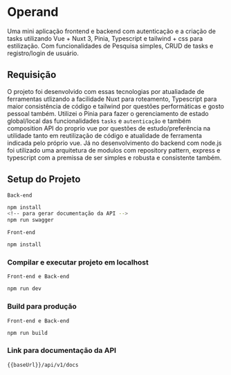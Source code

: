 # Operand

Uma mini aplicação frontend e backend com autenticação e a criação de tasks utilizando Vue + Nuxt 3, Pinia, Typescript e tailwind + css para estilização.
Com funcionalidades de Pesquisa simples, CRUD de tasks e registro/login de usuário.

## Requisição

O projeto foi desenvolvido com essas tecnologias por atualiadade de ferramentas utlizando a facilidade Nuxt para roteamento, Typescript para maior consistência de código e tailwind por questões performáticas e gosto pessoal também. Utilizei o Pinia para fazer o gerenciamento de estado global/local das funcionalidades `tasks` e `autenticação` e também composition API do proprio vue por questões de estudo/preferência na utilidade tanto em reutilização de código e atualidade de ferramenta indicada pelo próprio vue.
Já no desenvolvimento do backend com node.js foi utilizado uma arquitetura de modulos com repository pattern, express e typescript com a premissa de ser simples e robusta e consistente também.

## Setup do Projeto

`Back-end`

```sh
npm install
<!-- para gerar documentação da API -->
npm run swagger
```

`Front-end`

```sh
npm install
```

### Compilar e executar projeto em localhost

`Front-end e Back-end`

```sh
npm run dev
```

### Build para produção

`Front-end e Back-end`

```sh
npm run build
```

### Link para documentação da API

```
{{baseUrl}}/api/v1/docs
```
